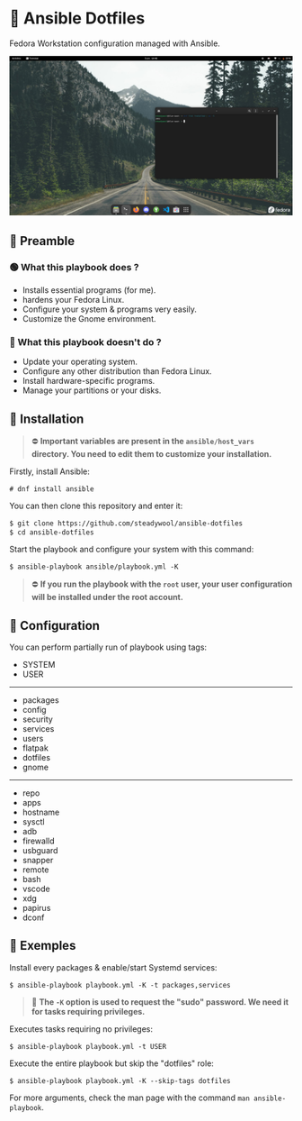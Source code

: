 # 🌸 Ansible Dotfiles

Fedora Workstation configuration managed with Ansible.

![](src/screenshot.png)

## 📜 Preamble

### 🟢 What this playbook does ?

- Installs essential programs (for me).
- hardens your Fedora Linux.
- Configure your system & programs very easily.
- Customize the Gnome environment.

### 🔴 What this playbook doesn't do ?

- Update your operating system.
- Configure any other distribution than Fedora Linux.
- Install hardware-specific programs.
- Manage your partitions or your disks.

## 🚀 Installation

> ⛔ **Important variables are present in the `ansible/host_vars` directory. You need to edit them to customize your installation.**

Firstly, install Ansible:
```
# dnf install ansible
```

You can then clone this repository and enter it:
```
$ git clone https://github.com/steadywool/ansible-dotfiles
$ cd ansible-dotfiles
```

Start the playbook and configure your system with this command:
```
$ ansible-playbook ansible/playbook.yml -K
```

> ⛔ **If you run the playbook with the `root` user, your user configuration will be installed under the root account.**

## 🔧 Configuration

You can perform partially run of playbook using tags:

- SYSTEM
- USER
---
- packages
- config
- security
- services
- users
- flatpak
- dotfiles
- gnome
---
- repo
- apps
- hostname
- sysctl
- adb
- firewalld
- usbguard
- snapper
- remote
- bash
- vscode
- xdg
- papirus
- dconf

## 📕 Exemples

Install every packages & enable/start Systemd services:
```
$ ansible-playbook playbook.yml -K -t packages,services
```

> 📌 **The `-K` option is used to request the "sudo" password. We need it for tasks requiring privileges.**

Executes tasks requiring no privileges:
```
$ ansible-playbook playbook.yml -t USER
```

Execute the entire playbook but skip the "dotfiles" role:
```
$ ansible-playbook playbook.yml -K --skip-tags dotfiles
```

For more arguments, check the man page with the command `man ansible-playbook`.
